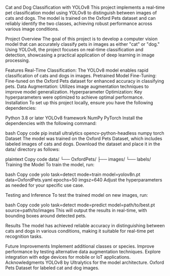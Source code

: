Cat and Dog Classification with YOLOv8
This project implements a real-time pet classification model using YOLOv8 to distinguish between images of cats and dogs. The model is trained on the Oxford Pets dataset and can reliably identify the two classes, achieving robust performance across various image conditions.

Project Overview
The goal of this project is to develop a computer vision model that can accurately classify pets in images as either "cat" or "dog." Using YOLOv8, the project focuses on real-time classification and detection, showcasing a practical application of deep learning in image processing.

Features
Real-Time Classification: The YOLOv8 model enables rapid classification of cats and dogs in images.
Pretrained Model Fine-Tuning: Fine-tuned on the Oxford Pets dataset for enhanced accuracy in classifying pets.
Data Augmentation: Utilizes image augmentation techniques to improve model generalization.
Hyperparameter Optimization: Key hyperparameters were optimized to achieve optimal performance.
Installation
To set up this project locally, ensure you have the following dependencies:

Python 3.8 or later
YOLOv8 framework
NumPy
PyTorch
Install the dependencies with the following command:

bash
Copy code
pip install ultralytics opencv-python-headless numpy torch
Dataset
The model was trained on the Oxford Pets Dataset, which includes labeled images of cats and dogs. Download the dataset and place it in the data/ directory as follows:

plaintext
Copy code
data/
└── OxfordPets/
    ├── images/
    └── labels/
Training the Model
To train the model, run:

bash
Copy code
yolo task=detect mode=train model=yolov8n.pt data=OxfordPets.yaml epochs=50 imgsz=640
Adjust the hyperparameters as needed for your specific use case.

Testing and Inference
To test the trained model on new images, run:

bash
Copy code
yolo task=detect mode=predict model=path/to/best.pt source=path/to/images
This will output the results in real-time, with bounding boxes around detected pets.

Results
The model has achieved reliable accuracy in distinguishing between cats and dogs in various conditions, making it suitable for real-time pet recognition tasks.

Future Improvements
Implement additional classes or species.
Improve performance by testing alternative data augmentation techniques.
Explore integration with edge devices for mobile or IoT applications.
Acknowledgments
YOLOv8 by Ultralytics for the model architecture.
Oxford Pets Dataset for labeled cat and dog images.
